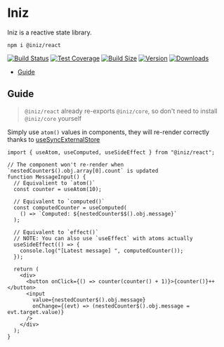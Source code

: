 # Iniz

Iniz is a reactive state library.

`npm i @iniz/react`

[![Build Status](https://img.shields.io/github/workflow/status/inizio/iniz/CI/main?style=flat&colorA=28282B&colorB=28282B)](https://github.com/inizio/iniz/actions?query=workflow%3ACI)
[![Test Coverage](https://img.shields.io/codecov/c/github/inizio/iniz/main?token=qiX91NsrLE&label=coverage&flag=react&style=flat&colorA=28282B&colorB=28282B)](https://codecov.io/gh/IniZio/iniz)
[![Build Size](https://img.shields.io/bundlephobia/minzip/@iniz/react?label=bundle%20size&style=flat&colorA=28282B&colorB=28282B)](https://bundlephobia.com/package/@iniz/react)
[![Version](https://img.shields.io/npm/v/@iniz/react?style=flat&colorA=28282B&colorB=28282B)](https://www.npmjs.com/package/@iniz/react)
[![Downloads](https://img.shields.io/npm/dt/@iniz/react.svg?style=flat&colorA=28282B&colorB=28282B)](https://www.npmjs.com/package/@iniz/react)

- [Guide](#guide)

## Guide

> `@iniz/react` already re-exports `@iniz/core`, so don't need to install `@iniz/core` yourself

Simply use `atom()` values in components, they will re-render correctly thanks to [useSyncExternalStore](https://reactjs.org/docs/hooks-reference.html#usesyncexternalstore)

```tsx
import { useAtom, useComputed, useSideEffect } from "@iniz/react";

// The component won't re-render when `nestedCounter$().obj.array[0].count` is updated
function MessageInput() {
  // Equivalient to `atom()`
  const counter = useAtom(10);

  // Equivalent to `computed()`
  const computedCounter = useComputed(
    () => `Computed: ${nestedCounter$$().obj.message}`
  );

  // Equivalent to `effect()`
  // NOTE: You can also use `useEffect` with atoms actually
  useSideEffect(() => {
    console.log("[Latest message] ", computedCounter());
  });

  return (
    <div>
      <button onClick={() => counter(counter() + 1)}>{counter()}++</button>
      <input
        value={nestedCounter$().obj.message}
        onChange={(evt) => (nestedCounter$().obj.message = evt.target.value)}
      />
    </div>
  );
}
```

